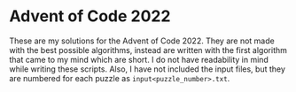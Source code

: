 # Advent of Code 2022
These are my solutions for the Advent of Code 2022. They are not made with the best possible algorithms, instead are written with the first algorithm that came to my mind which are short. I do not have readability in mind while writing these scripts. Also, I have not included the input files, but they are numbered for each puzzle as `input<puzzle_number>.txt`.